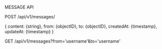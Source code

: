 MESSAGE API

POST /api/v1/messages/

{
  content: {string},
  from: {objectID},
  to: {objectID},
  createdAt: {timestamp},
  updateAt: {timestamp}
}

GET /api/v1/messages?from='username'&to='username'
